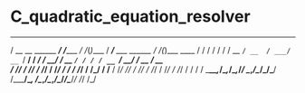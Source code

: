 # C_quadratic_equation_resolver


   ____                  __           __  _         ______                  __  _           
  / __ \__  ______ _____/ /________ _/ /_(_)____   / ____/___ ___  ______ _/ /_(_)___  ____ 
 / / / / / / / __ `/ __  / ___/ __ `/ __/ / ___/  / __/ / __ `/ / / / __ `/ __/ / __ \/ __ \
/ /_/ / /_/ / /_/ / /_/ / /  / /_/ / /_/ / /__   / /___/ /_/ / /_/ / /_/ / /_/ / /_/ / / / /
\___\_\__,_/\__,_/\__,_/_/   \__,_/\__/_/\___/  /_____/\__, /\__,_/\__,_/\__/_/\____/_/ /_/ 
                                                         /_/  
